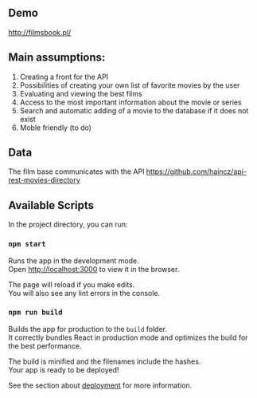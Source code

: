 ## Demo

http://filmsbook.pl/

## Main assumptions:

1. Creating a front for the API
2. Possibilities of creating your own list of favorite movies by the user
3. Evaluating and viewing the best films
4. Access to the most important information about the movie or series
5. Search and automatic adding of a movie to the database if it does not exist
6. Moble friendly (to do)

## Data

The film base communicates with the API https://github.com/haincz/api-rest-movies-directory

## Available Scripts

In the project directory, you can run:

### `npm start`

Runs the app in the development mode.<br>
Open [http://localhost:3000](http://localhost:3000) to view it in the browser.

The page will reload if you make edits.<br>
You will also see any lint errors in the console.

### `npm run build`

Builds the app for production to the `build` folder.<br>
It correctly bundles React in production mode and optimizes the build for the best performance.

The build is minified and the filenames include the hashes.<br>
Your app is ready to be deployed!

See the section about [deployment](https://facebook.github.io/create-react-app/docs/deployment) for more information.

